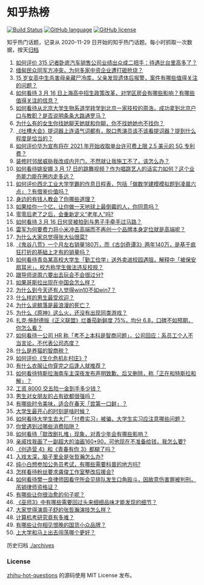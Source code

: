 # 知乎热榜
[![Build Status](https://github.com/ToWeLong/zhihu-hot-questions/workflows/CI/badge.svg)](https://github.com/ToWeLong/zhihu-hot-questions/actions)
[![GitHub language](https://img.shields.io/badge/language-golang-orange.svg)](https://golang.org/)
[![GitHub license](https://img.shields.io/github/license/ToWeLong/zhihu-hot-questions)](https://github.com/ToWeLong/zhihu-hot-questions/blob/main/LICENSE)

知乎热门话题，记录从 2020-11-29 日开始的知乎热门话题。每小时抓取一次数据，按天[归档](./archives)

<!-- BEGIN -->

1. [如何评价 315 记者卧底汽车销售公司业绩出众成二把手：待遇比台里高多了？](https://www.zhihu.com/question/449678180)
1. [缅甸民众同军方冲突，为何多家中资企业遭打砸抢烧？](https://www.zhihu.com/question/449644684)
1. [15 岁女高中生杀害母亲藏尸冷库，父亲发现遗体后报警，案件有哪些值得关注的问题？](https://www.zhihu.com/question/449776307)
1. [如何看待 3 月 16 日上海高中招生政策改革，对学区房会有哪些影响？有哪些值得关注的信息？](https://www.zhihu.com/question/449671609)
1. [如何看待从北京大学生物系退学转学到北京一家技校的周浩，成功拿到北京户口与教职？是否说明条条大路通罗马？](https://www.zhihu.com/question/289071049)
1. [为什么有的女生你找她聊天她就和你聊，你不找她她也不找你？](https://www.zhihu.com/question/438373759)
1. [《吐槽大会》提词器上连语气词都有，脱口秀演员该不该看提词器？提到什么程度是恰当的？](https://www.zhihu.com/question/449785371)
1. [如何评价华为宣布将在 2021 年开始收取单台许可费上限 2.5 美元的 5G 专利费？](https://www.zhihu.com/question/449679560)
1. [装修时邻居威胁我改成内开门，不然就让我施工不了，该怎么办？](https://www.zhihu.com/question/448288202)
1. [如何看待姚安娜 3 月 17 日的跳舞视频？作为唱跳艺人的话实力如何？这个业务能力能在圈内走多远？](https://www.zhihu.com/question/449761543)
1. [如何评价西北工业大学学霸的作息日程表，包括「做数学建模模拟题到凌晨六点」？有借鉴价值吗？](https://www.zhihu.com/question/449779088)
1. [身边的有钱人教会了你哪些道理？](https://www.zhihu.com/question/430653175)
1. [如果给你一个亿，让你做一天地球上最倒霉的人，你同意吗？](https://www.zhihu.com/question/393195089)
1. [零零后老了之后，会重新定义“老年人”吗?](https://www.zhihu.com/question/449162702)
1. [如何看待 3 月 16 日何炅被拍到与男子手牵手过马路？](https://www.zhihu.com/question/449585882)
1. [雷军为何要费力将小米冲击高端而不再创一个品牌本身定位就是高端呢？](https://www.zhihu.com/question/448976877)
1. [为什么大家总觉得张大仙很菜?](https://www.zhihu.com/question/384371807)
1. [《鬼谷八荒》一个月左右销量180万，而《古剑奇谭3》两年140万，是基于疯狂打折的基础上才有的销量吗？](https://www.zhihu.com/question/448196510)
1. [如何看待青岛某高校大学生「勤工俭学」送外卖进校园遇阻，解释中「被保安扇耳光」，校方称学生做法违反校规？](https://www.zhihu.com/question/449697937)
1. [跟导师说周六要出去玩会不会很过分?](https://www.zhihu.com/question/448978057)
1. [如果哥斯拉出现在中国会怎么样？](https://www.zhihu.com/question/53249686)
1. [为什么到今天还有人觉得win10不如win7？](https://www.zhihu.com/question/449255026)
1. [什么样的男生最受欢迎？](https://www.zhihu.com/question/30311473)
1. [为什么说鲸落是最浪漫的死亡？](https://www.zhihu.com/question/440958548)
1. [为什么《原神》这么火，还没有出现同类游戏？](https://www.zhihu.com/question/448872686)
1. [扎克·施耐德版《正义联盟》烂番茄新鲜度 75%，均分 6.8，口碑不如预期，你怎么看？](https://www.zhihu.com/question/449566995)
1. [如何看待一公司 HR 称「考不上本科是智商问题」，公司回应：系员工个人不当言论，不代表公司态度？](https://www.zhihu.com/question/449763205)
1. [什么是养猫的智商税？](https://www.zhihu.com/question/445480922)
1. [如何评价《生化危机8:村庄》?](https://www.zhihu.com/question/401056274)
1. [有什么衣服让你穿完之后逢人就推荐？](https://www.zhihu.com/question/368860490)
1. [如何看待特斯拉海南车主深夜发布声明致歉、后又删除，称「正在和特斯拉和解」？](https://www.zhihu.com/question/449776662)
1. [工资 8000 交五险一金到手多少钱？](https://www.zhihu.com/question/372675379)
1. [男生对女朋友的占有欲都很强吗？](https://www.zhihu.com/question/332142062)
1. [有哪些时令美味，适合在春天「尝第一口鲜」？](https://www.zhihu.com/question/449606938)
1. [大学生最开心的时刻是啥时候？](https://www.zhihu.com/question/448513817)
1. [如何看待大学生去大厂「付费实习」被骗，大学生实习应注意哪些问题？](https://www.zhihu.com/question/449423976)
1. [你曾遇到过哪些消费陷阱？](https://www.zhihu.com/question/449398058)
1. [如何看待「耽改剧扎堆」现象，对青少年会有哪些影响？](https://www.zhihu.com/question/449585706)
1. [亲戚找我画了一副超大的油画160*90，可他现在不准备给钱，我怎么要?](https://www.zhihu.com/question/449074471)
1. [《创造营 4》和《青春有你 3》都糊了吗？](https://www.zhihu.com/question/449263513)
1. [入戏太深，脑子里全是张哲瀚怎么办?](https://www.zhihu.com/question/447838512)
1. [纯小白想参加公务员考试，有哪些需要科普的地方吗?](https://www.zhihu.com/question/346398474)
1. [怎样看待粉丝要求龚俊工作室整改后援会?](https://www.zhihu.com/question/449338996)
1. [如何看待樊一良律师因看守所会见排队发生口角殴斗，因故意伤害罪被判刑，吊销律师资格证？](https://www.zhihu.com/question/449488446)
1. [有哪些让你很治愈的句子呢？](https://www.zhihu.com/question/441551495)
1. [《巫师3》中有哪些需要回过头来细细品味才能发现的细节？](https://www.zhihu.com/question/63376355)
1. [大家觉得演周子舒的张哲瀚演技怎么样？](https://www.zhihu.com/question/447719280)
1. [计算机考研究竟有多难？](https://www.zhihu.com/question/25507020)
1. [有哪些让你相见恨晚的国货小众品牌？](https://www.zhihu.com/question/382874258)
1. [上大学和马上出去闯荡哪个更好？](https://www.zhihu.com/question/444050225)

<!-- END -->

历史归档 [./archives](./archives)


### License
[zhihu-hot-questions](https://github.com/towelong/zhihu-hot-questions) 的源码使用 MIT License 发布。